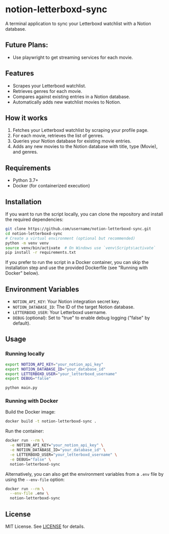 # notion-letterboxd-sync

A terminal application to sync your Letterboxd watchlist with a Notion database.

## Future Plans:
- Use playwright to get streaming services for each movie.

## Features

- Scrapes your Letterboxd watchlist.
- Retrieves genres for each movie.
- Compares against existing entries in a Notion database.
- Automatically adds new watchlist movies to Notion.

## How it works

1. Fetches your Letterboxd watchlist by scraping your profile page.
2. For each movie, retrieves the list of genres.
3. Queries your Notion database for existing movie entries.
4. Adds any new movies to the Notion database with title, type (Movie), and genres.

## Requirements

- Python 3.7+
- Docker (for containerized execution)

## Installation

If you want to run the script locally, you can clone the repository and install the required dependencies:
```bash
git clone https://github.com/username/notion-letterboxd-sync.git
cd notion-letterboxd-sync
# Create a virtual environment (optional but recommended)
python -m venv venv
source venv/bin/activate  # On Windows use `venv\Scripts\activate`
pip install -r requirements.txt
```

If you prefer to run the script in a Docker container, you can skip the installation step and use the provided Dockerfile (see "Running with Docker" below).

## Environment Variables

- `NOTION_API_KEY`: Your Notion integration secret key.
- `NOTION_DATABASE_ID`: The ID of the target Notion database.
- `LETTERBOXD_USER`: Your Letterboxd username.
- `DEBUG` (optional): Set to "true" to enable debug logging ("false" by default).

## Usage

### Running locally

```bash
export NOTION_API_KEY="your_notion_api_key"
export NOTION_DATABASE_ID="your_database_id"
export LETTERBOXD_USER="your_letterboxd_username"
export DEBUG="false"

python main.py
```

### Running with Docker

Build the Docker image:

```bash
docker build -t notion-letterboxd-sync .
```

Run the container:

```bash
docker run --rm \
  -e NOTION_API_KEY="your_notion_api_key" \
  -e NOTION_DATABASE_ID="your_database_id" \
  -e LETTERBOXD_USER="your_letterboxd_username" \
  -e DEBUG="false" \
  notion-letterboxd-sync
```

Alternatively, you can also get the environment variables from a `.env` file by using the `--env-file` option:

```bash
docker run --rm \
  --env-file .env \
  notion-letterboxd-sync
```

## License

MIT License. See [LICENSE](LICENSE) for details.
